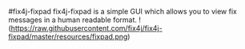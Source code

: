 #fix4j-fixpad
fix4j-fixpad is a simple GUI which allows you to view fix messages in a human readable format.
!(https://raw.githubusercontent.com/fix4j/fix4j-fixpad/master/resources/fixpad.png)
